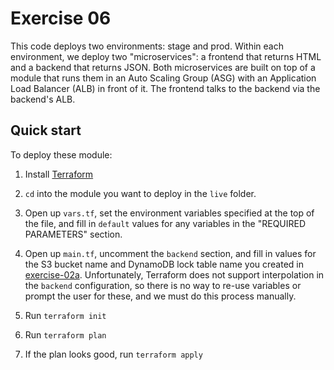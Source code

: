 # Exercise 06

This code deploys two environments: stage and prod. Within each environment, we deploy two "microservices": a frontend 
that returns HTML and a backend that returns JSON. Both microservices are built on top of a module that runs them in 
an Auto Scaling Group (ASG) with an Application Load Balancer (ALB) in front of it. The frontend talks to the backend 
via the backend's ALB.




## Quick start


To deploy these module:

1. Install [Terraform](https://www.terraform.io/)

1. `cd` into the module you want to deploy in the `live` folder.

1. Open up `vars.tf`, set the environment variables specified at the top of the file, and fill in `default` values for 
   any variables in the "REQUIRED PARAMETERS" section.

1. Open up `main.tf`, uncomment the `backend` section, and fill in values for the S3 bucket name and DynamoDB lock 
   table name you created in [exercise-02a](/solutions/exercise-02a). Unfortunately, Terraform does not support 
   interpolation in the `backend` configuration, so there is no way to re-use variables or prompt the user for these, 
   and we must do this process manually. 

1. Run `terraform init`

1. Run `terraform plan`

1. If the plan looks good, run `terraform apply`
